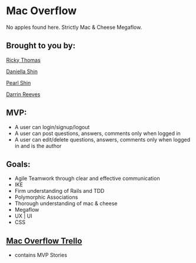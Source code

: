 # Mac Overflow

No apples found here. Strictly Mac &amp; Cheese Megaflow.

## Brought to you by:
[Ricky Thomas](https://www.github.com/ricky-thomas)

[Daniella Shin](https://www.github.com/thedanpan)

[Pearl Shin](https://www.github.com/pearlshin)

[Darrin Reeves](https://www.github.com/dxr4841)


## MVP:
  - A user can login/signup/logout
  - A user can post questions, answers, comments only when logged in
  - A user can edit/delete questions, answers, comments only when logged in and is the author


## Goals:
  - Agile Teamwork through clear and effective communication
  - IKE
  - Firm understanding of Rails and TDD
  - Polymorphic Associations
  - Thorough understanding of mac & cheese
  - Megaflow
  - UX | UI
  - CSS


## [Mac Overflow Trello](https://trello.com/b/E5N6byo9/hack-over-flow)
  - contains MVP Stories
